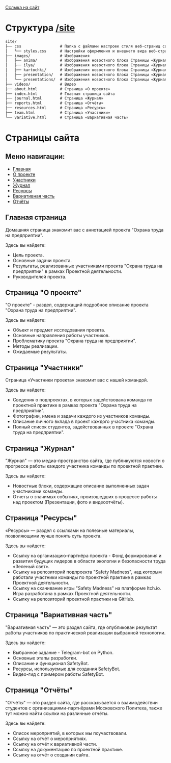 [Сслыка на сайт](https://mark-lender-241-3211.github.io/Practice_2025/site/)
# Структура [/site](https://github.com/Mark-Lender-241-3211/Practice_2025/tree/main/site)
```markdown
site/
├── css                 # Папка с файлами настроек стиля веб-страниц сайта
│   └── styles.css      # Настройки оформления и внешнего вида веб-страниц сайта
├── images/             # Изображения
│   ├── anima/          # Изображения новостного блока Страницы «Журнал»
│   ├── ilya/           # Изображения новостного блока Страницы «Журнал»
│   ├── kartochki/      # Изображения новостного блока Страницы «Журнал»
│   ├── presentation/   # Изображения новостного блока Страницы «Журнал»
│   └── presentations/  # Изображения новостного блока Страницы «Журнал»
├── videos/             # Видео
├── about.html          # Страница «О проекте»
├── index.html          # Главная страница сайта
├── journal.html        # Страница «Журнал»
├── reports.html        # Страница «Отчёты»
├── resources.html      # Страница «Ресурсы»
├── team.html           # Страница «Участники»
└── variative.html      # Страница «Вариативная часть»
```
# Страницы сайта

## Меню навигации:
- [Главная](https://mark-lender-241-3211.github.io/Practice_2025/site/index.html)
- [О проекте](https://mark-lender-241-3211.github.io/Practice_2025/site/about.html)
- [Участники](https://mark-lender-241-3211.github.io/Practice_2025/site/team.html)
- [Журнал](https://mark-lender-241-3211.github.io/Practice_2025/site/journal.html)
- [Ресурсы](https://mark-lender-241-3211.github.io/Practice_2025/site/resources.html)
- [Вариативная часть](https://mark-lender-241-3211.github.io/Practice_2025/site/variative.html)
- [Отчёты](https://mark-lender-241-3211.github.io/Practice_2025/site/reports.html)

## Главная страница
Домашняя страница знакомит вас с аннотацией проекта "Охрана труда на предприятии".

Здесь вы найдете:
-  Цель проекта.
-  Основные задачи проекта.
-  Результаты, реализованные участниками проекта "Охрана труда на предприятии" в рамках Проектной деятельности.
-  Руководителей проекта.

## Страница "О проекте"
"О проекте" - раздел, содержащий подробное описание проекта "Охрана труда на предприятии".

Здесь вы найдете:
- Объект и предмет исследования проекта.
- Основные направления работы участников.
- Проблематику проекта "Охрана труда на предприятии".
- Методы реализации.
- Ожидаемые результаты.

## Страница "Участники"
Страница «Участники проекта» знакомит вас с нашей командой.

Здесь вы найдете:
- Сведения о подпроектах, в которых задействована команда по проектной практике в рамках проекта "Охрана труда на предприятии".
- Фотографии, имена и задачи каждого из участников команды.
- Описание личного вклада в проект каждого участника команды.
- Полный список студентов, задействованных в проекте "Охрана труда на предприятии".

## Страница "Журнал"
"Журнал" — это медиа-пространство сайта, где публикуются новости о прогрессе работы каждого участника команды по проектной практике.

Здесь вы найдете:
- Новостные блоки, содержащие описание выполненных задач участниками команды.
- Отчеты о значимых событиях, произошедших в процессе работы над проектом (Презентации, фото и видеоотчёты).

## Страница "Ресурсы"
«Ресурсы» — раздел с ссылками на полезные материалы, позволяющими лучше понять суть проекта.

Здесь вы найдете:
- Ссылку на организацию-партнёра проекта - Фонд формирования и развития будущих лидеров в области экологии и безопасности труда «Зеленый свет».
- Ссылку на репозиторий подпроекта "Safety Madness", над которым работали участники команды по проектной практике в рамках Проектной деятельности.
- Ссылку на скачивание игры "Safety Madness" на платформе Itch.io. Игра разработана в рамках Проектной деятельности.
- Ссылку на репозиторий проектной практики на GitHub.

## Страница "Вариативная часть"
"Вариативная часть" — это раздел сайта, где опубликован результат работы участников по практической реализации выбранной технологии.

Здесь вы найдете:
- Выбранное задание - Telegram-bot on Python.
- Основные этапы разработки.
- Описание и функционал SafetyBot.
- Ресурсы, используемые для создания SafetyBot.
- Видео-гид с примером работы SafetyBot.

## Страница "Отчёты"
"Отчёты" — это раздел сайта, где рассказывается о взаимодействии студентов с организациями-партнёрами Московского Политеха, также тут можно найти ссылки на различные отчёты.

Здесь вы найдете:
- Список мероприятий, в которых мы поучаствовали.
- Ссылку на отчёт о мероприятиях.
- Ссылку на отчёт к вариативной части.
- Ссылку на документацию по проектной практике.
- Ссылку на отчёт о создании сайта.
